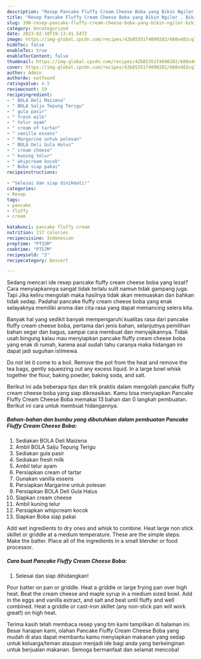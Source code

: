 ```yaml
---
description: "Resep Pancake Fluffy Cream Cheese Boba yang Bikin Ngiler , Bikin Ngiler"
title: "Resep Pancake Fluffy Cream Cheese Boba yang Bikin Ngiler , Bikin Ngiler"
slug: 390-resep-pancake-fluffy-cream-cheese-boba-yang-bikin-ngiler-bikin-ngiler
category: Uncategorized
date: 2023-02-10T19:13:41.547Z
image: https://img-global.cpcdn.com/recipes/42b85351f4090282/680x482cq70/pancake-fluffy-cream-cheese-boba-foto-resep-utama.jpg
hideToc: false
enableToc: true
enableTocContent: false
thumbnail: https://img-global.cpcdn.com/recipes/42b85351f4090282/680x482cq70/pancake-fluffy-cream-cheese-boba-foto-resep-utama.jpg
cover: https://img-global.cpcdn.com/recipes/42b85351f4090282/680x482cq70/pancake-fluffy-cream-cheese-boba-foto-resep-utama.jpg
author: Admin
authorAv: notfound
ratingvalue: 4.5
reviewcount: 19
recipeingredient:
- " BOLA Deli Maizena"
- " BOLA Salju Tepung Terigu"
- " gula pasir"
- " fresh milk"
- " telur ayam"
- " cream of tartar"
- " vanilla essens"
- " Margarine untuk polesan"
- " BOLA Deli Gula Halus"
- " cream cheese"
- " kuning telur"
- " whipcream kocok"
- " Boba siap pakai"
recipeinstructions:

- "Selesai dan siap dinikmati!"
categories:
- Resep
tags:
- pancake
- fluffy
- cream

katakunci: pancake fluffy cream 
nutrition: 217 calories
recipecuisine: Indonesian
preptime: "PT15M"
cooktime: "PT57M"
recipeyield: "2"
recipecategory: Dessert

---
```



Sedang mencari ide resep pancake fluffy cream cheese boba yang lezat? Cara menyiapkannya sangat tidak terlalu sulit namun tidak gampang juga. Tapi Jika keliru mengolah maka hasilnya tidak akan memuaskan dan bahkan tidak sedap. Padahal pancake fluffy cream cheese boba yang enak selayaknya memiliki aroma dan cita rasa yang dapat memancing selera kita.


Banyak hal yang sedikit banyak mempengaruhi kualitas rasa dari pancake fluffy cream cheese boba, pertama dari jenis bahan, selanjutnya pemilihan bahan segar dan bagus, sampai cara membuat dan menyajikannya. Tidak usah bingung kalau mau menyiapkan pancake fluffy cream cheese boba yang enak di rumah, karena asal sudah tahu caranya maka hidangan ini dapat jadi suguhan istimewa.

Do not let it come to a boil. Remove the pot from the heat and remove the tea bags, gently squeezing out any excess liquid. In a large bowl whisk together the flour, baking powder, baking soda, and salt.


Berikut ini ada beberapa tips dan trik praktis dalam mengolah pancake fluffy cream cheese boba yang siap dikreasikan. Kamu bisa menyiapkan Pancake Fluffy Cream Cheese Boba memakai 13 bahan dan 0 langkah pembuatan. Berikut ini cara untuk membuat hidangannya.

<!--inarticleads1-->

##### Bahan-bahan dan bumbu yang dibutuhkan dalam pembuatan Pancake Fluffy Cream Cheese Boba:

1. Sediakan  BOLA Deli Maizena
1. Ambil  BOLA Salju Tepung Terigu
1. Sediakan  gula pasir
1. Sediakan  fresh milk
1. Ambil  telur ayam
1. Persiapkan  cream of tartar
1. Gunakan  vanilla essens
1. Persiapkan  Margarine untuk polesan
1. Persiapkan  BOLA Deli Gula Halus
1. Siapkan  cream cheese
1. Ambil  kuning telur
1. Persiapkan  whipcream kocok
1. Siapkan  Boba siap pakai


Add wet ingredients to dry ones and whisk to combine. Heat large non stick skillet or griddle at a medium temperature. These are the simple steps: Make the batter. Place all of the ingredients in a small blender or food processor. 

<!--inarticleads2-->

##### Cara buat Pancake Fluffy Cream Cheese Boba:


1. Selesai dan siap dihidangkan!

Pour batter on pan or griddle. Heat a griddle or large frying pan over high heat. Beat the cream cheese and maple syrup in a medium sized bowl. Add in the eggs and vanilla extract, and salt and beat until fluffy and well combined. Heat a griddle or cast-iron skillet (any non-stick pan will work great!) on high heat. 

Terima kasih telah membaca resep yang tim kami tampilkan di halaman ini. Besar harapan kami, olahan Pancake Fluffy Cream Cheese Boba yang mudah di atas dapat membantu kamu menyiapkan makanan yang sedap untuk keluarga/teman ataupun menjadi ide bagi anda yang berkeinginan untuk berjualan makanan. Semoga bermanfaat dan selamat mencoba!
